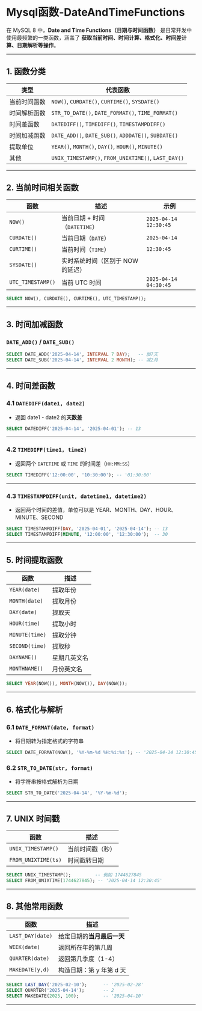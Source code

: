 # Mysql函数-DateAndTimeFunctions

在 MySQL 8 中，**Date and Time Functions（日期与时间函数）** 是日常开发中使用最频繁的一类函数，涵盖了 **获取当前时间、时间计算、格式化、时间差计算、日期解析等操作**。

---

## 1. 函数分类

| 类型             | 代表函数                                            |
|------------------|-----------------------------------------------------|
| 当前时间函数     | `NOW()`, `CURDATE()`, `CURTIME()`, `SYSDATE()`      |
| 时间解析函数     | `STR_TO_DATE()`, `DATE_FORMAT()`, `TIME_FORMAT()`   |
| 时间差函数       | `DATEDIFF()`, `TIMEDIFF()`, `TIMESTAMPDIFF()`       |
| 时间加减函数     | `DATE_ADD()`, `DATE_SUB()`, `ADDDATE()`, `SUBDATE()`|
| 提取单位         | `YEAR()`, `MONTH()`, `DAY()`, `HOUR()`, `MINUTE()`  |
| 其他             | `UNIX_TIMESTAMP()`, `FROM_UNIXTIME()`, `LAST_DAY()` |

---

## 2. 当前时间相关函数

| 函数             | 描述                              | 示例                        |
|------------------|-----------------------------------|-----------------------------|
| `NOW()`          | 当前日期 + 时间（`DATETIME`）     | `2025-04-14 12:30:45`       |
| `CURDATE()`      | 当前日期（`DATE`）                | `2025-04-14`                |
| `CURTIME()`      | 当前时间（`TIME`）                | `12:30:45`                  |
| `SYSDATE()`      | 实时系统时间（区别于 NOW 的延迟）|                             |
| `UTC_TIMESTAMP()`| 当前 UTC 时间                     | `2025-04-14 04:30:45`       |

```sql
SELECT NOW(), CURDATE(), CURTIME(), UTC_TIMESTAMP();
```

---

## 3. 时间加减函数

### `DATE_ADD()` / `DATE_SUB()`

```sql
SELECT DATE_ADD('2025-04-14', INTERVAL 7 DAY);   -- 加7天
SELECT DATE_SUB('2025-04-14', INTERVAL 2 MONTH); -- 减2月
```

---

## 4. 时间差函数

### 4.1 `DATEDIFF(date1, date2)`
- 返回 date1 - date2 的**天数差**

```sql
SELECT DATEDIFF('2025-04-14', '2025-04-01'); -- 13
```

---

### 4.2 `TIMEDIFF(time1, time2)`
- 返回两个 `DATETIME` 或 `TIME` 的时间差（`HH:MM:SS`）

```sql
SELECT TIMEDIFF('12:00:00', '10:30:00'); -- '01:30:00'
```

---

### 4.3 `TIMESTAMPDIFF(unit, datetime1, datetime2)`
- 返回两个时间的差值，单位可以是 YEAR、MONTH、DAY、HOUR、MINUTE、SECOND

```sql
SELECT TIMESTAMPDIFF(DAY, '2025-04-01', '2025-04-14'); -- 13
SELECT TIMESTAMPDIFF(MINUTE, '12:00:00', '12:30:00');  -- 30
```

---

## 5. 时间提取函数

| 函数         | 描述           |
|--------------|----------------|
| `YEAR(date)` | 提取年份       |
| `MONTH(date)`| 提取月份       |
| `DAY(date)`  | 提取天         |
| `HOUR(time)` | 提取小时       |
| `MINUTE(time)`| 提取分钟      |
| `SECOND(time)`| 提取秒         |
| `DAYNAME()`  | 星期几英文名   |
| `MONTHNAME()`| 月份英文名     |

```sql
SELECT YEAR(NOW()), MONTH(NOW()), DAY(NOW());
```

---

## 6. 格式化与解析

### 6.1 `DATE_FORMAT(date, format)`
- 将日期转为指定格式的字符串

```sql
SELECT DATE_FORMAT(NOW(), '%Y-%m-%d %H:%i:%s'); -- '2025-04-14 12:30:45'
```

### 6.2 `STR_TO_DATE(str, format)`
- 将字符串按格式解析为日期

```sql
SELECT STR_TO_DATE('2025-04-14', '%Y-%m-%d');
```

---

## 7. UNIX 时间戳

| 函数                 | 描述                     |
|----------------------|--------------------------|
| `UNIX_TIMESTAMP()`   | 当前时间戳（秒）         |
| `FROM_UNIXTIME(ts)`  | 时间戳转日期             |

```sql
SELECT UNIX_TIMESTAMP();         -- 例如 1744627845
SELECT FROM_UNIXTIME(1744627845); -- '2025-04-14 12:30:45'
```

---

## 8. 其他常用函数

| 函数            | 描述                          |
|-----------------|-------------------------------|
| `LAST_DAY(date)`| 给定日期的**当月最后一天**     |
| `WEEK(date)`    | 返回所在年的第几周             |
| `QUARTER(date)` | 返回第几季度（1-4）            |
| `MAKEDATE(y,d)` | 构造日期：第 y 年第 d 天       |

```sql
SELECT LAST_DAY('2025-02-10');      -- '2025-02-28'
SELECT QUARTER('2025-04-14');       -- 2
SELECT MAKEDATE(2025, 100);         -- '2025-04-10'
```

---



